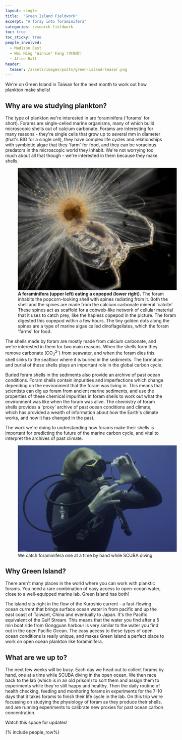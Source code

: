 ```yaml
---
layout: single
title:  "Green Island Fieldwork"
excerpt: "A foray into foraminifera"
categories: research fieldwork
toc: true
toc_sticky: true
people_involved:
  - Madison East
  - Wei Ning "Winnie" Fang (方薇甯)
  - Alice Ball
header:
  teaser: /assets/images/posts/green-island-teaser.png
---
```


We're on Green Island in Taiwan for the next month to work out how plankton make shells!

## Why are we studying plankton?

The type of plankton we're interested in are foraminifera ('forams' for short). 
Forams are single-celled marine organisms, many of which build microscopic shells out of calcium carbonate.
Forams are interesting for many reasons - they're single cells that grow up to several mm in diameter (that's BIG for a single cell), they have complex life cycles and relationships with symbiotic algae that they 'farm' for food, and they can be voracious predators in the microscopic world they inhabit.
We're not worrying too much about all that though - we're interested in them because they make shells.

<figure style="width: 100%" class="align-center">
  <img src="/assets/images/posts/green-island-foram.jpg" alt="a foraminifera eating a copepod">
  <figcaption>
  <strong>A foraminifera (upper left) eating a copepod (lower right).</strong> The foram inhabits the popcorn-looking shell with spines radiating from it. Both the shell and the spines are made from the calcium carbonate mineral 'calcite'. These spines act as scaffold for a cobweb-like network of cellular material that it uses to catch prey, like the hapless copepod in the picture. The foram digested this copepod within a few hours. The tiny golden dots along the spines are a type of marine algae called dinoflagellates, which the foram 'farms' for food.
  </figcaption>
</figure>

The shells made by foram are mostly made from calcium carbonate, and we're interested in them for two main reasons.
When the shells form they remove carbonate (CO<sub>3</sub><sup>2-</sup>) from seawater, and when the foram dies this shell sinks to the seafloor where it is buried in the sediments.
The formation and burial of these shells plays an important role in the global carbon cycle.

Buried foram shells in the sediments also provide an archive of past ocean conditions.
Foram shells contain impurities and imperfections which change depending on the environment that the foram was living in.
This means that scientists can dig up foram from ancient marine sediments, and use the properties of these chemical impurities in foram shells to work out what the environment was like when the foram was alive.
The chemistry of foram shells provides a 'proxy' archive of past ocean conditions and climate, which has provided a wealth of information about how the Earth's climate works, and how it has changed in the past.

The work we're doing to understanding how forams make their shells is important for predicting the future of the marine carbon cycle, and vital to interpret the archives of past climate.

<figure style="width: 100%" class="align-center">
  <img src="/assets/images/posts/green-island-diver.jpg" alt="a diver catching a foraminifera">
  <figcaption>
  We catch foraminifera one at a time by hand while SCUBA diving.
  </figcaption>
</figure>

## Why Green Island?

There aren't many places in the world where you can work with planktic forams.
You need a rare combination of easy access to open-ocean water, close to a well-equipped marine lab.
Green Island has both!

The island sits right in the flow of the Kuroshio current - a fast-flowing ocean current that brings surface ocean water in from pacific and up the east coast of Taiwant, China and eventually to Japan.
It's the Pacific equivalent of the Gulf Stream.
This means that the water you find after a 5 min boat ride from Gongguan harbour is very similar to the water you find out in the open Pacific Ocean.
The easy access to these types of open ocean conditions is really unique, and makes Green Island a perfect place to work on open ocean plankton like foraminifera.

## What are we up to?

The next few weeks will be busy.
Each day we head out to collect forams by hand, one at a time while SCUBA diving in the open ocean.
We then race back to the lab (which is in an old prison!) to sort them and assign them to experiments while they're still happy and healthy.
Then the daily routine of health checking, feeding and monitoring forams in experiments for the 7-10 days that it takes forams to finish their life cycle in the lab.
On this trip we're focussing on studying the physiology of foram as they produce their shells, and are running experiments to calibrate new proxies for past ocean carbon concentration.

Watch this space for updates!

{% include people_row%}
